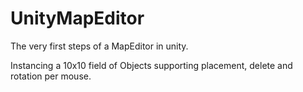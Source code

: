 # UnityMapEditor

The very first steps of a MapEditor in unity.

Instancing a 10x10 field of Objects supporting placement, delete and rotation per mouse.
